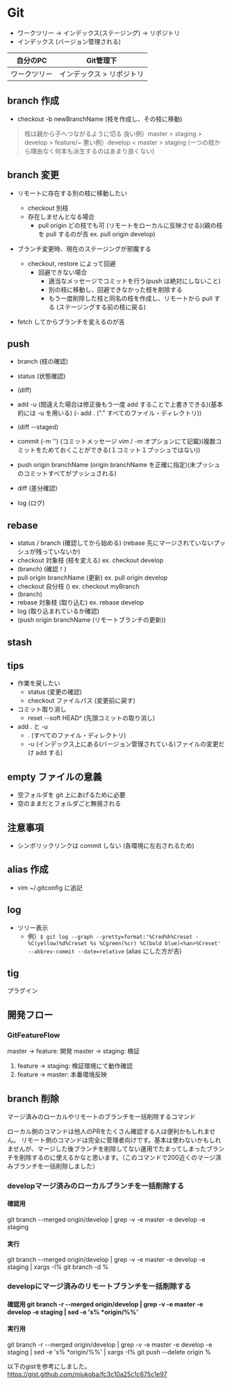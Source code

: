 # Git
- ワークツリー -> インデックス(ステージング) -> リポジトリ
- インデックス (バージョン管理される)

|   自分のPC   |         Git管理下         |
| :----------: | :-----------------------: |
| ワークツリー | インデックス > リポジトリ |

## branch 作成
- checkout -b newBranchName (枝を作成し、その枝に移動)
> 枝は親から子へつながるように切る
> 良い例）master > staging > develop > feature/~
> 悪い例）develop < master > staging (一つの枝から理由なく何本も派生するのはあまり良くない)

## branch 変更
- リモートに存在する別の枝に移動したい
  - checkout 別枝
  - 存在しませんとなる場合
    - pull origin どの枝でも可 (リモートをローカルに反映させる)(親の枝を pull するのが吉 ex. pull origin develop)
- ブランチ変更時、現在のステージングが邪魔する
  - checkout, restore によって回避
    - 回避できない場合
      - 適当なメッセージでコミットを行う(push は絶対にしないこと)
      - 別の枝に移動し、回避できなかった枝を削除する
      - もう一度削除した枝と同名の枝を作成し、リモートから pull する (ステージングする前の枝に戻る)

- fetch してからブランチを変えるのが吉

## push
- branch (枝の確認)
- status (状態確認)
- (diff)
- add -u  (間違えた場合は修正後もう一度 add することで上書きできる)(基本的には -u を用いる)
(- add . ("." すべてのファイル・ディレクトリ))
- (diff --staged)
- commit (-m '') (コミットメッセージ vim / -m オプションにて記載)(複数コミットをためておくことができる(１コミット１プッシュではない))
- push origin branchName (origin branchName を正確に指定)(未プッシュのコミットすべてがプッシュされる)

- diff (差分確認)
- log (ログ)

## rebase
- status / branch (確認してから始める) (rebase 先にマージされていないプッシュが残っていないか)
- checkout 対象枝 (枝を変える) ex. checkout develop
- (branch) (確認！)
- pull origin branchName (更新) ex. pull origin develop
- checkout 自分枝 () ex. checkout myBranch
- (branch)
- rebase 対象枝 (取り込む) ex. rebase develop
- log (取り込まれているか確認)
- (push origin branchName (リモートブランチの更新))

## stash

## tips
- 作業を戻したい
  - status (変更の確認)
  - checkout ファイルパス (変更前に戻す)
- コミット取り消し
  - reset --soft HEAD^ (先頭コミットの取り消し)
- add . と -u
  - . (すべてのファイル・ディレクトリ)
  - -u (インデックス上にある(バージョン管理されている)ファイルの変更だけ add する)

## empty ファイルの意義
- 空フォルダを git 上にあげるために必要
- 空のままだとフォルダごと無視される

## 注意事項
- シンボリックリンクは commit しない (各環境に左右されるため)

## alias 作成
- vim ~/.gitconfig に追記

## log
- ツリー表示
  - 例）`$ git log --graph --pretty=format:'%Cred%h%Creset -%C(yellow)%d%Creset %s %Cgreen(%cr) %C(bold blue)<%an>%Creset' --abbrev-commit --date=relative` (alias にした方が吉)

## tig
プラグイン

## 開発フロー
### GitFeatureFlow

master -> feature: 開発
master -> staging: 検証

1. feature -> staging: 検証環境にて動作確認
2. feature -> master: 本番環境反映


## branch 削除
マージ済みのローカルやリモートのブランチを一括削除するコマンド

ローカル側のコマンドは他人のPRをたくさん確認する人は便利かもしれません。
リモート側のコマンドは完全に管理者向けです。基本は使わないかもしれませんが、マージした後ブランチを削除してない運用でたまってしまったブランチを削除するのに使えるかなと思います。（このコマンドで200近くのマージ済みブランチを一括削除しました）

### developマージ済みのローカルブランチを一括削除する
#### 確認用
git branch --merged origin/develop | grep -v -e master -e develop -e staging
#### 実行
git branch --merged origin/develop | grep -v -e master -e develop -e staging | xargs -I% git branch -d %
### developにマージ済みのリモートブランチを一括削除する
#### 確認用 git branch -r --merged origin/develop | grep -v -e master -e develop -e staging | sed -e 's% *origin/%%'
#### 実行用
git branch -r --merged origin/develop | grep -v -e master -e develop -e staging | sed -e 's% *origin/%%' | xargs -I% git push --delete origin %

以下のgistを参考にしました。
https://gist.github.com/miukoba/fc3c10a25c1c675c1e97
